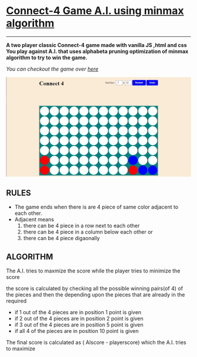 # [Connect-4 Game A.I. using minmax algorithm](https://connect-4-min-max.netlify.app/)

---

**A two player classic Connect-4 game made with vanilla JS ,html and css You play against A.I. that uses alphabeta pruning optimization of minmax algorithm to try to win the game.**

_You can checkout the game over [here](https://connect-4-min-max.netlify.app/)_

<img src="img/img1.JPG" />

## RULES

-   The game ends when there is are 4 piece of same color adjacent to each other.
-   Adjacent means
    1. there can be 4 piece in a row next to each other
    2. there can be 4 piece in a column below each other or
    3. there can be 4 piece digaonally

## ALGORITHM

The A.I. tries to maxmize the score while the player tries to minimize the score

the score is calculated by checking all the possible winning pairs(of 4) of the pieces and then
the depending upon the pieces that are already in the required

-   if 1 out of the 4 pieces are in position 1 point is given
-   if 2 out of the 4 pieces are in position 2 point is given
-   if 3 out of the 4 pieces are in position 5 point is given
-   if all 4 of the pieces are in position 10 point is given

The final score is calculated as ( AIscore - playerscore) which the A.I. tries to maximize
